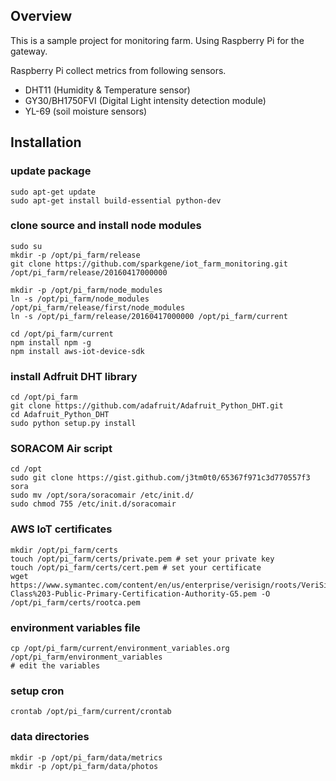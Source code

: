 ## Overview
This is a sample project for monitoring farm.
Using Raspberry Pi for the gateway.

Raspberry Pi collect metrics from following sensors.
- DHT11 (Humidity & Temperature sensor)
- GY30/BH1750FVI (Digital Light intensity detection module)
- YL-69 (soil moisture sensors)

## Installation

### update package
```
sudo apt-get update
sudo apt-get install build-essential python-dev
```

### clone source and install node modules
```
sudo su
mkdir -p /opt/pi_farm/release
git clone https://github.com/sparkgene/iot_farm_monitoring.git /opt/pi_farm/release/20160417000000

mkdir -p /opt/pi_farm/node_modules
ln -s /opt/pi_farm/node_modules /opt/pi_farm/release/first/node_modules
ln -s /opt/pi_farm/release/20160417000000 /opt/pi_farm/current

cd /opt/pi_farm/current
npm install npm -g
npm install aws-iot-device-sdk
```

### install Adfruit DHT library
```
cd /opt/pi_farm
git clone https://github.com/adafruit/Adafruit_Python_DHT.git
cd Adafruit_Python_DHT
sudo python setup.py install
```

### SORACOM Air script
```
cd /opt
sudo git clone https://gist.github.com/j3tm0t0/65367f971c3d770557f3 sora
sudo mv /opt/sora/soracomair /etc/init.d/
sudo chmod 755 /etc/init.d/soracomair
```

### AWS IoT certificates
```
mkdir /opt/pi_farm/certs
touch /opt/pi_farm/certs/private.pem # set your private key
touch /opt/pi_farm/certs/cert.pem # set your certificate
wget  https://www.symantec.com/content/en/us/enterprise/verisign/roots/VeriSign-Class%203-Public-Primary-Certification-Authority-G5.pem -O /opt/pi_farm/certs/rootca.pem
```

### environment variables file
```
cp /opt/pi_farm/current/environment_variables.org /opt/pi_farm/environment_variables
# edit the variables
```

### setup cron
```
crontab /opt/pi_farm/current/crontab
```

### data directories
```
mkdir -p /opt/pi_farm/data/metrics
mkdir -p /opt/pi_farm/data/photos
```
